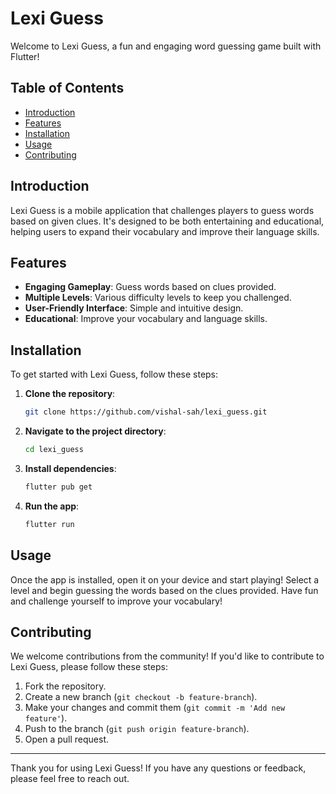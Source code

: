 # Lexi Guess

Welcome to Lexi Guess, a fun and engaging word guessing game built with Flutter!

## Table of Contents

- [Introduction](#introduction)
- [Features](#features)
- [Installation](#installation)
- [Usage](#usage)
- [Contributing](#contributing)

## Introduction

Lexi Guess is a mobile application that challenges players to guess words based on given clues. It's designed to be both entertaining and educational, helping users to expand their vocabulary and improve their language skills.

## Features

- **Engaging Gameplay**: Guess words based on clues provided.
- **Multiple Levels**: Various difficulty levels to keep you challenged.
- **User-Friendly Interface**: Simple and intuitive design.
- **Educational**: Improve your vocabulary and language skills.

## Installation

To get started with Lexi Guess, follow these steps:

1. **Clone the repository**:
    ```bash
    git clone https://github.com/vishal-sah/lexi_guess.git
    ```
2. **Navigate to the project directory**:
    ```bash
    cd lexi_guess
    ```
3. **Install dependencies**:
    ```bash
    flutter pub get
    ```
4. **Run the app**:
    ```bash
    flutter run
    ```

## Usage

Once the app is installed, open it on your device and start playing! Select a level and begin guessing the words based on the clues provided. Have fun and challenge yourself to improve your vocabulary!

## Contributing

We welcome contributions from the community! If you'd like to contribute to Lexi Guess, please follow these steps:

1. Fork the repository.
2. Create a new branch (`git checkout -b feature-branch`).
3. Make your changes and commit them (`git commit -m 'Add new feature'`).
4. Push to the branch (`git push origin feature-branch`).
5. Open a pull request.

---

Thank you for using Lexi Guess! If you have any questions or feedback, please feel free to reach out.
